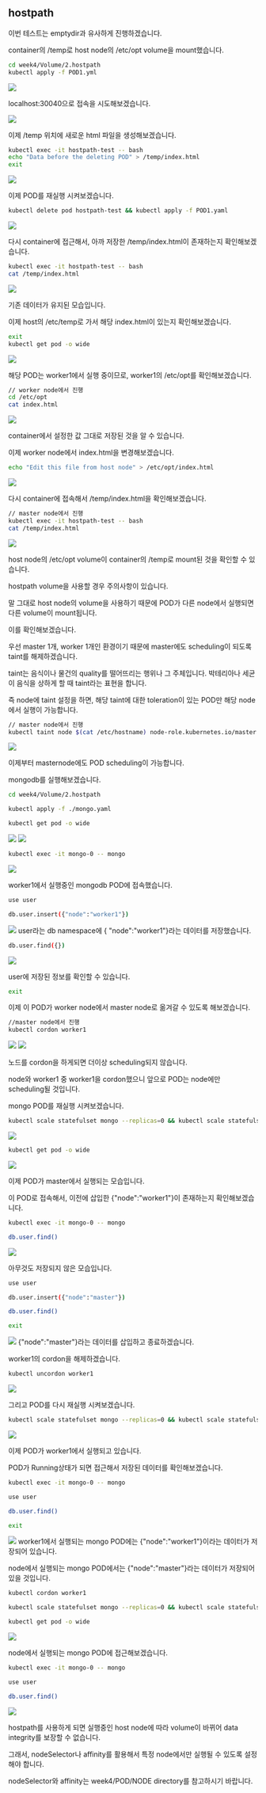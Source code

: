## hostpath

이번 테스트는 emptydir과 유사하게 진행하겠습니다.

container의 /temp로 host node의 /etc/opt volume을 mount했습니다.

``` bash
cd week4/Volume/2.hostpath
kubectl apply -f POD1.yml
```

<img src="/images/volume/11.JPG">

localhost:30040으로 접속을 시도해보겠습니다.

<img src="/images/volume/12.JPG">

이제 /temp 위치에 새로운 html 파일을 생성해보겠습니다.

``` bash
kubectl exec -it hostpath-test -- bash
echo "Data before the deleting POD" > /temp/index.html
exit
```
<img src="/images/volume/13.JPG">

이제 POD를 재실행 시켜보겠습니다.

``` bash
kubectl delete pod hostpath-test && kubectl apply -f POD1.yaml
```

<img src="/images/volume/14.JPG">

다시 container에 접근해서, 아까 저장한 /temp/index.html이 존재하는지 확인해보겠습니다.

``` bash
kubectl exec -it hostpath-test -- bash
cat /temp/index.html
```

<img src="/images/volume/15.JPG">

기존 데이터가 유지된 모습입니다.

이제 host의 /etc/temp로 가서 해당 index.html이 있는지 확인해보겠습니다.

``` bash
exit
kubectl get pod -o wide
```

<img src="/images/volume/16.JPG">

해당 POD는 worker1에서 실행 중이므로, worker1의 /etc/opt를 확인해보겠습니다.

``` bash
// worker node에서 진행
cd /etc/opt
cat index.html
```

<img src="/images/volume/17.JPG">

container에서 설정한 값 그대로 저장된 것을 알 수 있습니다.

이제 worker node에서 index.html을 변경해보겠습니다.

``` bash
echo "Edit this file from host node" > /etc/opt/index.html
```

<img src="/images/volume/18.JPG">

다시 container에 접속해서 /temp/index.html을 확인해보겠습니다.

``` bash
// master node에서 진행
kubectl exec -it hostpath-test -- bash
cat /temp/index.html
```
<img src="/images/volume/19.JPG">

host node의 /etc/opt volume이 container의 /temp로 mount된 것을 확인할 수 있습니다.





hostpath volume을 사용할 경우 주의사항이 있습니다.

말 그대로 host node의 volume을 사용하기 때문에 POD가 다른 node에서 실행되면 다른 volume이 mount됩니다.

이를 확인해보겠습니다.

우선 master 1개, worker 1개인 환경이기 때문에 master에도 scheduling이 되도록 taint를 해제하겠습니다.

taint는 음식이나 물건의 quality를 떨어뜨리는 행위나 그 주체입니다. 박테리아나 세균이 음식을 상하게 할 때 taint라는 표현을 합니다.

즉 node에 taint 설정을 하면, 해당 taint에 대한 toleration이 있는 POD만 해당 node에서 실행이 가능합니다.

``` bash
// master node에서 진행
kubectl taint node $(cat /etc/hostname) node-role.kubernetes.io/master:NoSchedule-
```
<img src="/images/volume/20.JPG">

이제부터 masternode에도 POD scheduling이 가능합니다.

mongodb를 실행해보겠습니다.

``` bash
cd week4/Volume/2.hostpath

kubectl apply -f ./mongo.yaml

kubectl get pod -o wide

```

<img src="/images/volume/21.JPG">

<img src="/images/volume/25.JPG">


``` bash
kubectl exec -it mongo-0 -- mongo
```

<img src="/images/volume/22.JPG">

worker1에서 실행중인 mongodb POD에 접속했습니다.

``` bash
use user

db.user.insert({"node":"worker1"})

```
<img src="/images/volume/23.JPG">
user라는 db namespace에 { "node":"worker1"}라는 데이터를 저장했습니다.

``` bash
db.user.find({})

```
<img src="/images/volume/24.JPG">


user에 저장된 정보를 확인할 수 있습니다.
``` bash
exit
```

이제 이 POD가 worker node에서 master node로 옮겨갈 수 있도록 해보겠습니다.

``` bash
//master node에서 진행
kubectl cordon worker1

```
<img src="/images/volume/26.JPG">
<img src="/images/volume/27.JPG">

노드를 cordon을 하게되면 더이상 scheduling되지 않습니다.

node와 worker1 중 worker1을 cordon했으니 앞으로 POD는 node에만 scheduling될 것입니다.

mongo POD를 재실행 시켜보겠습니다.

``` bash
kubectl scale statefulset mongo --replicas=0 && kubectl scale statefulset mongo --replicas=1

```
<img src="/images/volume/28.JPG">

``` bash
kubectl get pod -o wide
```
<img src="/images/volume/29.JPG">

이제 POD가 master에서 실행되는 모습입니다.

이 POD로 접속해서, 이전에 삽입한 {"node":"worker1"}이 존재하는지 확인해보겠습니다.

``` bash
kubectl exec -it mongo-0 -- mongo
```
``` bash
db.user.find()
```
<img src="/images/volume/30.JPG">

아무것도 저장되지 않은 모습입니다.

``` bash
use user

db.user.insert({"node":"master"})

db.user.find()

exit
```
<img src="/images/volume/31.JPG">
{"node":"master"}라는 데이터를 삽입하고 종료하겠습니다.

worker1의 cordon을 해제하겠습니다.

``` bash
kubectl uncordon worker1
```
<img src="/images/volume/32.JPG">

그리고 POD를 다시 재실행 시켜보겠습니다.

``` bash
kubectl scale statefulset mongo --replicas=0 && kubectl scale statefulset mongo --replicas=1
```

<img src="/images/volume/33.JPG">

이제 POD가 worker1에서 실행되고 있습니다.

POD가 Running상태가 되면 접근해서 저장된 데이터를 확인해보겠습니다.

``` bash
kubectl exec -it mongo-0 -- mongo

use user

db.user.find()

exit
```
<img src="/images/volume/34.JPG">
worker1에서 실행되는 mongo POD에는 {"node":"worker1"}이라는 데이터가 저장되어 있습니다.

node에서 실행되는 mongo POD에서는 {"node":"master"}라는 데이터가 저장되어 있을 것입니다.

``` bash
kubectl cordon worker1

kubectl scale statefulset mongo --replicas=0 && kubectl scale statefulset mongo --replicas=1

kubectl get pod -o wide

```
<img src="/images/volume/35.JPG">

node에서 실행되는 mongo POD에 접근해보겠습니다.

``` bash
kubectl exec -it mongo-0 -- mongo

use user

db.user.find()
```
<img src="/images/volume/36.JPG">

hostpath를 사용하게 되면 실행중인 host node에 따라 volume이 바뀌어 data integrity를 보장할 수 없습니다.

그래서, nodeSelector나 affinity를 활용해서 특정 node에서만 실행될 수 있도록 설정해야 합니다.

nodeSelector와 affinity는 week4/POD/NODE directory를 참고하시기 바랍니다.

